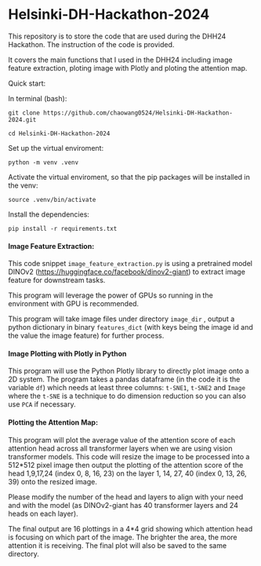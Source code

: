 # Helsinki-DH-Hackathon-2024
This repository is to store the code that are used during the DHH24 Hackathon. The instruction of the code is provided.

It covers the main functions that I used in the DHH24 including image feature extraction, ploting image with Plotly and ploting the attention map.

Quick start:  

In terminal (bash):    

```
git clone https://github.com/chaowang0524/Helsinki-DH-Hackathon-2024.git
```

```
cd Helsinki-DH-Hackathon-2024
```
Set up the virtual enviroment:
```
python -m venv .venv
```
Activate the virtual enviroment, so that the pip packages will be installed in the venv:
```
source .venv/bin/activate
```
Install the dependencies:
```
pip install -r requirements.txt
```

#### Image Feature Extraction:

This code snippet `image_feature_extraction.py` is using a pretrained model DINOv2 (https://huggingface.co/facebook/dinov2-giant) to extract image feature for downstream tasks. 

This program will leverage the power of GPUs so running in the environment with GPU is recommended.

This program will take image files under directory `image_dir` , output a python dictionary in binary `features_dict` (with keys being the image id and the value the image feature) for further process.

#### Image Plotting with Plotly in Python

This program will use the Python Plotly library to directly plot image onto a 2D system. The program takes a pandas dataframe (in the code it is the variable `df`) which needs at least three columns: `t-SNE1`, `t-SNE2` and `Image` where the `t-SNE` is a technique to do dimension reduction so you can also use `PCA` if necessary. 

#### Plotting the Attention Map:

This program will plot the average value of the attention score of each attention head across all transformer layers when we are using vision transformer models. This code will resize the image to be processed into a 512*512 pixel image then output the plotting of the attention score of the head 1,9,17,24 (index 0, 8, 16, 23) on the layer 1, 14, 27, 40 (index 0, 13, 26, 39) onto the resized image. 

Please modify the number of the head and layers to align with your need and with the model (as DINOv2-giant has 40 transformer layers and 24 heads on each layer).

The final output are 16 plottings in a 4*4 grid showing which attention head is focusing on which part of the image. The brighter the area, the more attention it is receiving. The final plot will also be saved to the same directory.

